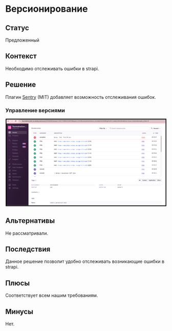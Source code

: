 # Версионирование

## Статус
Предложенный

## Контекст
Необходимо отслеживать ошибки в strapi.

## Решение

Плагин [Sentry](https://market.strapi.io/plugins/@strapi-plugin-sentry) (MIT) добавляет возможность отслеживания ошибок.

### Управление версиями
![image info](./images/sentry.png)

## Альтернативы
Не рассматривали.

## Последствия
Данное решение позволит удобно отслеживать возникающие ошибки в strapi.

## Плюсы
Соответствует всем нашим требованиям.

## Минусы
Нет.
